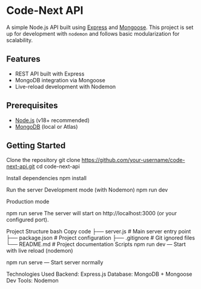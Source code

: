 # Code-Next API

A simple Node.js API built using [Express](https://expressjs.com/) and [Mongoose](https://mongoosejs.com/). This project is set up for development with `nodemon` and follows basic modularization for scalability.

## Features

- REST API built with Express
- MongoDB integration via Mongoose
- Live-reload development with Nodemon

## Prerequisites

- [Node.js](https://nodejs.org/) (v18+ recommended)
- [MongoDB](https://www.mongodb.com/) (local or Atlas)

## Getting Started

Clone the repository
git clone https://github.com/your-username/code-next-api.git
cd code-next-api


Install dependencies
npm install

Run the server
Development mode (with Nodemon)
npm run dev

Production mode

npm run serve
The server will start on http://localhost:3000 (or your configured port).

Project Structure
bash
Copy code
├── server.js         # Main server entry point
├── package.json      # Project configuration
├── .gitignore        # Git ignored files
└── README.md         # Project documentation
Scripts
npm run dev — Start with live reload (nodemon)

npm run serve — Start server normally

Technologies Used
Backend: Express.js
Database: MongoDB + Mongoose
Dev Tools: Nodemon
